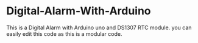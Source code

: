 # Digital-Alarm-With-Arduino
This is a Digital Alarm with Arduino uno and DS1307 RTC module. you can easily edit this code as this is a modular code.
